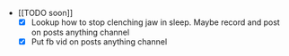   * [[TODO soon]]
    * [x] Lookup how to stop clenching jaw in sleep. Maybe record and post on posts anything channel
    * [x] Put fb vid on posts anything channel